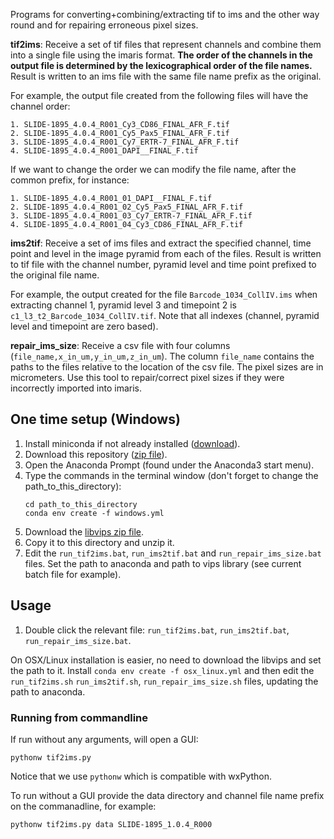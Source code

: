 Programs for converting+combining/extracting tif to ims and the other way round and for repairing erroneous pixel sizes.

**tif2ims**: Receive a set of tif files that represent channels and combine them into a single file using the imaris format. **The order of the channels in the output file is determined by the lexicographical order of the file names.** Result is written to an ims file with the same file name prefix as the original.

For example, the output file created from the following files will
have the channel order:
```
1. SLIDE-1895_4.0.4_R001_Cy3_CD86_FINAL_AFR_F.tif
2. SLIDE-1895_4.0.4_R001_Cy5_Pax5_FINAL_AFR_F.tif
3. SLIDE-1895_4.0.4_R001_Cy7_ERTR-7_FINAL_AFR_F.tif
4. SLIDE-1895_4.0.4_R001_DAPI__FINAL_F.tif
```

If we want to change the order we can modify the file name, after the common prefix, for instance:
```
1. SLIDE-1895_4.0.4_R001_01_DAPI__FINAL_F.tif
2. SLIDE-1895_4.0.4_R001_02_Cy5_Pax5_FINAL_AFR_F.tif
3. SLIDE-1895_4.0.4_R001_03_Cy7_ERTR-7_FINAL_AFR_F.tif
4. SLIDE-1895_4.0.4_R001_04_Cy3_CD86_FINAL_AFR_F.tif
```

**ims2tif**: Receive a set of ims files and extract the specified channel, time point and level in the image pyramid from each of the files. Result is written to tif file with the channel number, pyramid level and time point prefixed to the original file name.

For example, the output created for the file `Barcode_1034_CollIV.ims` when extracting channel 1, pyramid level 3 and timepoint 2 is `c1_l3_t2_Barcode_1034_CollIV.tif`. Note that all indexes (channel, pyramid level and timepoint are zero based).

**repair_ims_size**: Receive a csv file with four columns (`file_name,x_in_um,y_in_um,z_in_um`). The column `file_name` contains the paths to the files relative to the location of the csv file. The pixel sizes are in micrometers. Use this tool to repair/correct pixel sizes if they were incorrectly imported into imaris.

## One time setup (Windows)

1. Install miniconda if not already installed ([download](https://docs.conda.io/en/latest/miniconda.html)).
1. Download this repository ([zip file](https://github.com/zivy/tif2ims/archive/refs/heads/main.zip)).
1. Open the Anaconda Prompt (found under the Anaconda3 start menu).
1. Type the commands in the terminal window (don't forget to change the path_to_this_directory):
    ```
    cd path_to_this_directory
    conda env create -f windows.yml
    ```
1. Download the [libvips zip file](https://github.com/libvips/build-win64-mxe/releases/download/v8.13.2/vips-dev-w64-all-8.13.2.zip).
1. Copy it to this directory and unzip it.
1. Edit the `run_tif2ims.bat`, `run_ims2tif.bat` and `run_repair_ims_size.bat` files. Set the path to anaconda and path to vips library (see current batch file for example).

## Usage
1. Double click the  relevant file: `run_tif2ims.bat`, `run_ims2tif.bat`, `run_repair_ims_size.bat`.

On OSX/Linux installation is easier, no need to download the libvips and set the path to it. Install `conda env create -f osx_linux.yml` and then edit the `run_tif2ims.sh` `run_ims2tif.sh`, `run_repair_ims_size.sh` files, updating the path to anaconda.

### Running from commandline

If run without any arguments, will open a GUI:
```
pythonw tif2ims.py
```
Notice that we use `pythonw` which is compatible with wxPython.

To run without a GUI provide the data directory and channel file name prefix on the commanadline, for example:

```
pythonw tif2ims.py data SLIDE-1895_1.0.4_R000
```

